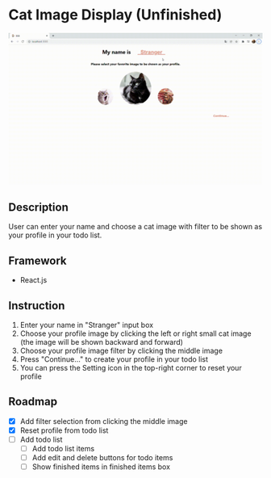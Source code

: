 # Cat Image Display (Unfinished)

![Display.gif](image\display.gif?raw=true)

## Description
User can enter your name and choose a cat image with filter to be shown as your profile in your todo list.

## Framework
- React.js


## Instruction
1. Enter your name in "Stranger" input box
2. Choose your profile image by clicking the left or right small cat image (the image will be shown backward and forward)
3. Choose your profile image filter by clicking the middle image
4. Press "Continue..." to create your profile in your todo list
5. You can press the Setting icon in the top-right corner to reset your profile 

## Roadmap
- [x] Add filter selection from clicking the middle image
- [x] Reset profile from todo list
- [ ] Add todo list 
    - [ ] Add todo list items
    - [ ] Add edit and delete buttons for todo items
    - [ ] Show finished items in finished items box
